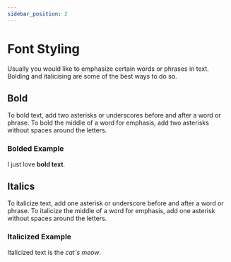 ```yaml
---
sidebar_position: 2
---
```


# Font Styling

Usually you would like to emphasize certain words or phrases in text. Bolding and italicising are some of the best ways to do so.

## Bold

To bold text, add two asterisks or underscores before and after a word or phrase. To bold the middle of a word for emphasis, add two asterisks without spaces around the letters.

### Bolded Example

I just love **bold text**.

## Italics

To italicize text, add one asterisk or underscore before and after a word or phrase. To italicize the middle of a word for emphasis, add one asterisk without spaces around the letters.

### Italicized Example

Italicized text is the _cat's meow_.
